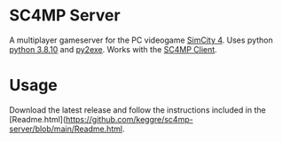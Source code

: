 # SC4MP Server
A multiplayer gameserver for the PC videogame [SimCity 4](https://en.wikipedia.org/wiki/SimCity_4). Uses python [python 3.8.10](https://www.python.org/downloads/release/python-3810/) and [py2exe](https://www.py2exe.org/). Works with the [SC4MP Client](https://github.com/keggre/sc4mp-client).

# Usage
Download the latest release and follow the instructions included in the [Readme.html](https://github.com/keggre/sc4mp-server/blob/main/Readme.html.

